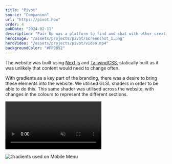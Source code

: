 ```yaml
---
title: "Pivot"
source: "Companion"
url: "https://pivot.how"
order: 4
pubDate: "2024-02-11"
description: "Pair Up was a platform to find and chat with other creatives to get a second opinion or share passions. It was built during downtime between client work as an internal project."
heroImage: "/assets/projects/pivot/screenshot_1.png"
heroVideo: "/assets/projects/pivot/video.mp4"
backgroundColor: "#FF9B52"
---
```


The website was built using [Next.js](https://nextjs.org) and [TailwindCSS](https://tailwindcss.com), statically built as it was unlikely that content would need to change often.

With gradients as a key part of the branding, there was a desire to bring these elements into the website. We utilised GLSL shaders in order to be able to do this. This same shader was utilised across the website, with changes in the colours to represent the different sections.

<video src="/assets/projects/pivot/video2.mp4" autoplay muted loop></video>

![Gradients used on Mobile Menu](/assets/projects/pivot/screenshot_4.png)
